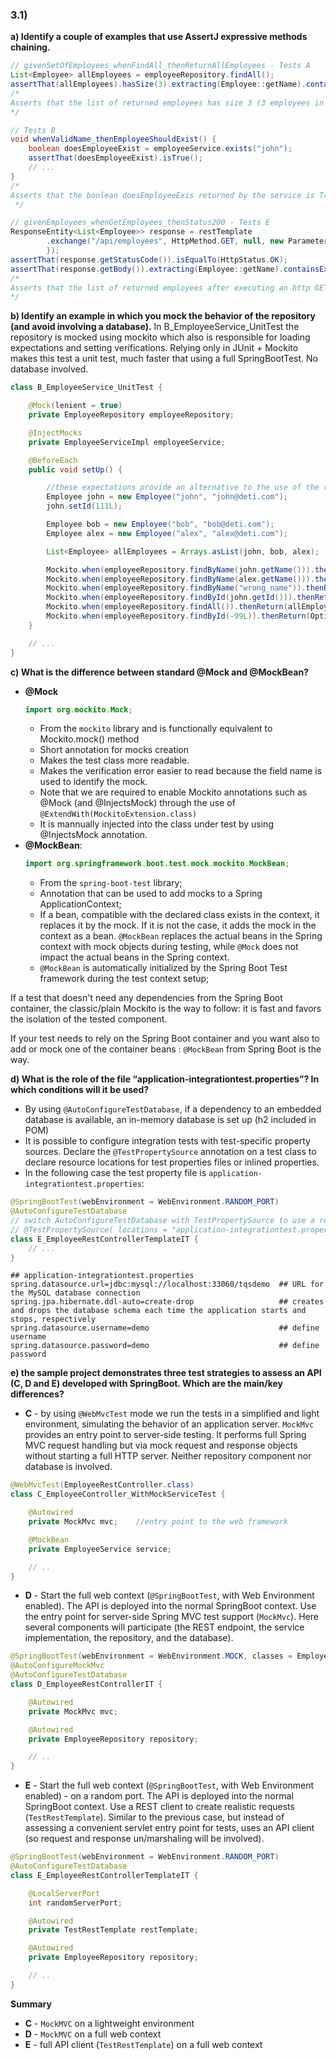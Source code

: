 ### 3.1)

**a) Identify a couple of examples that use AssertJ expressive methods chaining.**

```java
// givenSetOfEmployees_whenFindAll_thenReturnAllEmployees - Tests A
List<Employee> allEmployees = employeeRepository.findAll();
assertThat(allEmployees).hasSize(3).extracting(Employee::getName).containsOnly(alex.getName(), ron.getName(), bob.getName());
/*
Asserts that the list of returned employees has size 3 (3 employees in the list). Then extracts the names of each employee in the list and checks if their names are the same as the expected employees names.
*/

// Tests B
void whenValidName_thenEmployeeShouldExist() {
    boolean doesEmployeeExist = employeeService.exists("john");
    assertThat(doesEmployeeExist).isTrue();
    // ...
}
/*
Asserts that the boolean doesEmployeeExis returned by the service is True
 */

// givenEmployees_whenGetEmployees_thenStatus200 - Tests E
ResponseEntity<List<Employee>> response = restTemplate
        .exchange("/api/employees", HttpMethod.GET, null, new ParameterizedTypeReference<List<Employee>>() {
        });
assertThat(response.getStatusCode()).isEqualTo(HttpStatus.OK);
assertThat(response.getBody()).extracting(Employee::getName).containsExactly("bob", "alex");
/*
Asserts that the list of returned employees after executing an http GET method checks if the response has a status code of OK and gets the body of the response (List<Employee>), extracts the name of each element and confirms that those are exactly bob and alex.
*/
```
**b) Identify an example in which you mock the behavior of the repository (and avoid involving a database).** In B_EmployeeService_UnitTest the repository is mocked using mockito which also is responsible for loading expectations and setting verifications. Relying only in JUnit + Mockito makes this test a unit test, much faster that using a full SpringBootTest. No database involved.
```java
class B_EmployeeService_UnitTest {

    @Mock(lenient = true)
    private EmployeeRepository employeeRepository;

    @InjectMocks
    private EmployeeServiceImpl employeeService;

    @BeforeEach
    public void setUp() {

        //these expectations provide an alternative to the use of the repository
        Employee john = new Employee("john", "john@deti.com");
        john.setId(111L);

        Employee bob = new Employee("bob", "bob@deti.com");
        Employee alex = new Employee("alex", "alex@deti.com");

        List<Employee> allEmployees = Arrays.asList(john, bob, alex);

        Mockito.when(employeeRepository.findByName(john.getName())).thenReturn(john);
        Mockito.when(employeeRepository.findByName(alex.getName())).thenReturn(alex);
        Mockito.when(employeeRepository.findByName("wrong_name")).thenReturn(null);
        Mockito.when(employeeRepository.findById(john.getId())).thenReturn(Optional.of(john));
        Mockito.when(employeeRepository.findAll()).thenReturn(allEmployees);
        Mockito.when(employeeRepository.findById(-99L)).thenReturn(Optional.empty());
    }

    // ...
}
```


**c) What is the difference between standard @Mock and @MockBean?**  
- **@Mock**
  ```java
  import org.mockito.Mock;
  ```
  - From the ``mockito`` library and is functionally equivalent to Mockito.mock() method
  - Short annotation for mocks creation
  - Makes the test class more readable.
  - Makes the verification error easier to read because the field name is used to identify the mock.
  - Note that we are required to enable Mockito annotations such as @Mock (and @InjectsMock) through the use of ``@ExtendWith(MockitoExtension.class)``
  - It is mannually injected into the class under test by using @InjectsMock annotation.
- **@MockBean**:
  ```java
  import org.springframework.boot.test.mock.mockito.MockBean;
  ```
  - From the ``spring-boot-test`` library;
  - Annotation that can be used to add mocks to a Spring ApplicationContext;
  - If a bean, compatible with the declared class exists in the context, it replaces it by the mock. If it is not the case, it adds the mock in the context as a bean. ``@MockBean`` replaces the actual beans in the Spring context with mock objects during testing, while ``@Mock`` does not impact the actual beans in the Spring context.
  - ``@MockBean`` is automatically initialized by the Spring Boot Test framework during the test context setup;

If a test that doesn't need any dependencies from the Spring Boot container, the classic/plain Mockito is the way to follow: it is fast and favors the isolation of the tested component.

If your test needs to rely on the Spring Boot container and you want also to add or mock one of the container beans : ``@MockBean`` from Spring Boot is the way.

**d) What is the role of the file “application-integrationtest.properties”? In which conditions will it be used?**
- By using ``@AutoConfigureTestDatabase``, if a dependency to an embedded database is available, an in-memory database is set up (h2 included in POM)
- It is possible to configure integration tests with test-specific property sources. Declare the ``@TestPropertySource`` annotation on a test class to declare resource locations for test properties files or inlined properties.
- In the following case the test property file is ``application-integrationtest.properties``:
```java
@SpringBootTest(webEnvironment = WebEnvironment.RANDOM_PORT)
@AutoConfigureTestDatabase
// switch AutoConfigureTestDatabase with TestPropertySource to use a real database
// @TestPropertySource( locations = "application-integrationtest.properties")
class E_EmployeeRestControllerTemplateIT {
    // ...
}
```
```
## application-integrationtest.properties
spring.datasource.url=jdbc:mysql://localhost:33060/tqsdemo  ## URL for the MySQL database connection
spring.jpa.hibernate.ddl-auto=create-drop                   ## creates and drops the database schema each time the application starts and stops, respectively
spring.datasource.username=demo                             ## define username
spring.datasource.password=demo                             ## define password
```

**e) the sample project demonstrates three test strategies to assess an API (C, D and E) developed with SpringBoot. Which are the main/key differences?**
- **C** - by using ``@WebMvcTest`` mode we run the tests in a simplified and light environment, simulating the behavior of an application server. ``MockMvc`` provides an entry point to server-side testing. It performs full Spring MVC request handling but via mock request and response objects without starting a full HTTP server. Neither repository component nor database is involved.
```java
@WebMvcTest(EmployeeRestController.class)
class C_EmployeeController_WithMockServiceTest {

    @Autowired
    private MockMvc mvc;    //entry point to the web framework

    @MockBean
    private EmployeeService service;

    // ..
}
```
- **D** - Start the full web context (``@SpringBootTest``, with Web Environment enabled). The API is deployed into the normal SpringBoot context. Use the entry point for server-side Spring MVC test support (``MockMvc``). Here several components will participate (the REST endpoint, the service implementation, the repository, and the database).
```java
@SpringBootTest(webEnvironment = WebEnvironment.MOCK, classes = EmployeeMngrApplication.class)
@AutoConfigureMockMvc
@AutoConfigureTestDatabase
class D_EmployeeRestControllerIT {

    @Autowired
    private MockMvc mvc;

    @Autowired
    private EmployeeRepository repository;

    // ..
}
```
- **E** - Start the full web context (``@SpringBootTest``, with Web Environment enabled) - on a random port. The API is deployed into the normal SpringBoot context. Use a REST client to create realistic requests (``TestRestTemplate``). Similar to the previous case, but instead of assessing a convenient servlet entry point for tests, uses an API client (so request and response un/marshaling will be involved).
```java
@SpringBootTest(webEnvironment = WebEnvironment.RANDOM_PORT)
@AutoConfigureTestDatabase
class E_EmployeeRestControllerTemplateIT {

    @LocalServerPort
    int randomServerPort;

    @Autowired
    private TestRestTemplate restTemplate;

    @Autowired
    private EmployeeRepository repository;

    // ..
}
```
**Summary**
- **C** - ``MockMVC`` on a lightweight environment
- **D** - ``MockMVC`` on a full web context
- **E** - full API client (``TestRestTemplate``) on a full web context